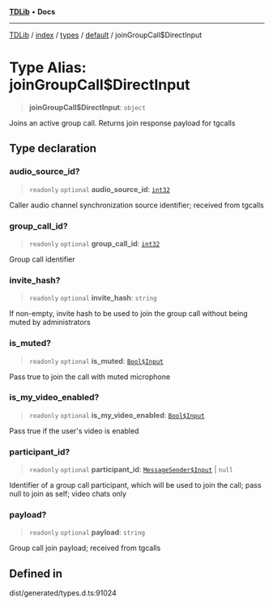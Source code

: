 [**TDLib**](../../../../../../README.md) • **Docs**

***

[TDLib](../../../../../../modules.md) / [index](../../../../../README.md) / [types](../../../README.md) / [default](../README.md) / joinGroupCall$DirectInput

# Type Alias: joinGroupCall$DirectInput

> **joinGroupCall$DirectInput**: `object`

Joins an active group call. Returns join response payload for tgcalls

## Type declaration

### audio\_source\_id?

> `readonly` `optional` **audio\_source\_id**: [`int32`](int32-1.md)

Caller audio channel synchronization source identifier; received from tgcalls

### group\_call\_id?

> `readonly` `optional` **group\_call\_id**: [`int32`](int32-1.md)

Group call identifier

### invite\_hash?

> `readonly` `optional` **invite\_hash**: `string`

If non-empty, invite hash to be used to join the group call without being muted by administrators

### is\_muted?

> `readonly` `optional` **is\_muted**: [`Bool$Input`](Bool$Input.md)

Pass true to join the call with muted microphone

### is\_my\_video\_enabled?

> `readonly` `optional` **is\_my\_video\_enabled**: [`Bool$Input`](Bool$Input.md)

Pass true if the user's video is enabled

### participant\_id?

> `readonly` `optional` **participant\_id**: [`MessageSender$Input`](MessageSender$Input.md) \| `null`

Identifier of a group call participant, which will be used to join the call; pass null to join as self; video chats only

### payload?

> `readonly` `optional` **payload**: `string`

Group call join payload; received from tgcalls

## Defined in

dist/generated/types.d.ts:91024
